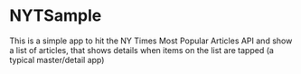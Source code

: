 # NYTSample
This is a simple app to hit the NY Times Most Popular Articles API and show a list of articles, that shows details when items on the list are tapped (a typical master/detail app)
